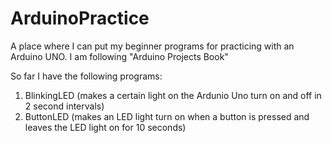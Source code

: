# ArduinoPractice
A place where I can put my beginner programs for practicing with an Arduino UNO. I am following "Arduino Projects Book"

So far I have the following programs: 
1. BlinkingLED (makes a certain light on the Ardunio Uno turn on and off in 2 second intervals)
3. ButtonLED (makes an LED light turn on when a button is pressed and leaves the LED light on for 10 seconds)

